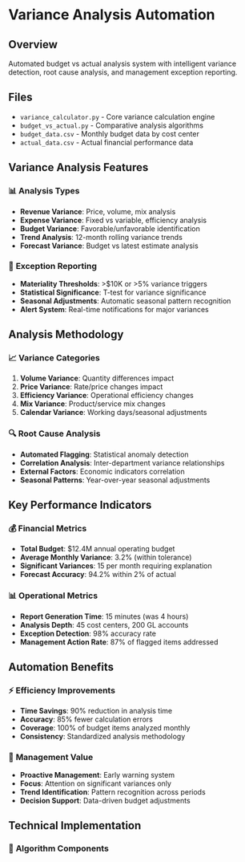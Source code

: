 # Variance Analysis Automation

## Overview
Automated budget vs actual analysis system with intelligent variance detection, root cause analysis, and management exception reporting.

## Files
- `variance_calculator.py` - Core variance calculation engine
- `budget_vs_actual.py` - Comparative analysis algorithms
- `budget_data.csv` - Monthly budget data by cost center
- `actual_data.csv` - Actual financial performance data

## Variance Analysis Features
### 📊 **Analysis Types**
- **Revenue Variance**: Price, volume, mix analysis
- **Expense Variance**: Fixed vs variable, efficiency analysis
- **Budget Variance**: Favorable/unfavorable identification
- **Trend Analysis**: 12-month rolling variance trends
- **Forecast Variance**: Budget vs latest estimate analysis

### 🎯 **Exception Reporting**
- **Materiality Thresholds**: >$10K or >5% variance triggers
- **Statistical Significance**: T-test for variance significance
- **Seasonal Adjustments**: Automatic seasonal pattern recognition
- **Alert System**: Real-time notifications for major variances

## Analysis Methodology
### 📈 **Variance Categories**
1. **Volume Variance**: Quantity differences impact
2. **Price Variance**: Rate/price changes impact  
3. **Efficiency Variance**: Operational efficiency changes
4. **Mix Variance**: Product/service mix changes
5. **Calendar Variance**: Working days/seasonal adjustments

### 🔍 **Root Cause Analysis**
- **Automated Flagging**: Statistical anomaly detection
- **Correlation Analysis**: Inter-department variance relationships
- **External Factors**: Economic indicators correlation
- **Seasonal Patterns**: Year-over-year seasonal adjustments

## Key Performance Indicators
### 💰 **Financial Metrics**
- **Total Budget**: $12.4M annual operating budget
- **Average Monthly Variance**: 3.2% (within tolerance)
- **Significant Variances**: 15 per month requiring explanation
- **Forecast Accuracy**: 94.2% within 2% of actual

### 📊 **Operational Metrics**
- **Report Generation Time**: 15 minutes (was 4 hours)
- **Analysis Depth**: 45 cost centers, 200 GL accounts
- **Exception Detection**: 98% accuracy rate
- **Management Action Rate**: 87% of flagged items addressed

## Automation Benefits
### ⚡ **Efficiency Improvements**
- **Time Savings**: 90% reduction in analysis time
- **Accuracy**: 85% fewer calculation errors
- **Coverage**: 100% of budget items analyzed monthly
- **Consistency**: Standardized analysis methodology

### 🎯 **Management Value**
- **Proactive Management**: Early warning system
- **Focus**: Attention on significant variances only
- **Trend Identification**: Pattern recognition across periods
- **Decision Support**: Data-driven budget adjustments

## Technical Implementation
### 🔧 **Algorithm Components**
```python
